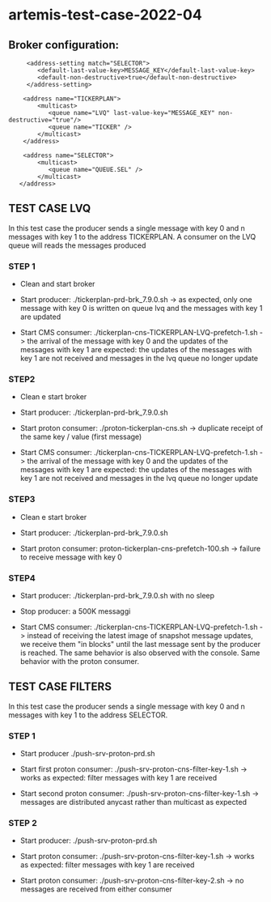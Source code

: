 # artemis-test-case-2022-04

## Broker configuration:


         <address-setting match="SELECTOR">
            <default-last-value-key>MESSAGE_KEY</default-last-value-key>
            <default-non-destructive>true</default-non-destructive>
         </address-setting>

        <address name="TICKERPLAN">
            <multicast>
               <queue name="LVQ" last-value-key="MESSAGE_KEY" non-destructive="true"/>
               <queue name="TICKER" />
            </multicast>
        </address>

        <address name="SELECTOR">
            <multicast>
               <queue name="QUEUE.SEL" />
            </multicast>
       </address>


## TEST CASE LVQ 
In this test case the producer sends a single message with key 0 and n messages with key 1 to the address TICKERPLAN.
A consumer on the LVQ queue will reads the messages produced

### STEP 1
- Clean and start broker

- Start producer: ./tickerplan-prd-brk_7.9.0.sh -> as expected, only one message with key 0 is written on queue lvq and the messages with key 1 are updated

- Start CMS consumer: ./tickerplan-cns-TICKERPLAN-LVQ-prefetch-1.sh  -> the arrival of the message with key 0 and the updates of the messages with key 1 are expected: the updates of the messages with key 1 are not received and messages in the lvq queue no longer update

### STEP2
- Clean e start broker 

- Start producer: ./tickerplan-prd-brk_7.9.0.sh

- Start proton consumer: ./proton-tickerplan-cns.sh -> duplicate receipt of the same key / value (first message)

- Start CMS consumer: ./tickerplan-cns-TICKERPLAN-LVQ-prefetch-1.sh -> the arrival of the message with key 0 and the updates of the messages with key 1 are expected: the updates of the messages with key 1 are not received and messages in the lvq queue no longer update

### STEP3
- Clean e start broker 

- Start producer:  ./tickerplan-prd-brk_7.9.0.sh

- Start proton consumer: proton-tickerplan-cns-prefetch-100.sh -> failure to receive message with key 0 

### STEP4
- Start producer: ./tickerplan-prd-brk_7.9.0.sh with no sleep

- Stop producer: a 500K messaggi

- Start CMS consumer:   ./tickerplan-cns-TICKERPLAN-LVQ-prefetch-1.sh  -> 
instead of receiving the latest image of snapshot message updates, we receive them "in blocks" until the last message sent by the producer is reached.
The same behavior is also observed with the console. Same behavior with the proton consumer.



## TEST CASE FILTERS
In this test case the producer sends a single message with key 0 and n messages with key 1 to the address SELECTOR.


### STEP 1
- Start producer  ./push-srv-proton-prd.sh

- Start first proton consumer:  ./push-srv-proton-cns-filter-key-1.sh -> works as expected: filter messages with key 1 are received

- Start second proton consumer: ./push-srv-proton-cns-filter-key-1.sh -> messages are distributed anycast rather than multicast as expected

### STEP 2
- Start producer:  ./push-srv-proton-prd.sh

- Start proton consumer:  ./push-srv-proton-cns-filter-key-1.sh -> works as expected: filter messages with key 1 are received

- Start proton consumer:  ./push-srv-proton-cns-filter-key-2.sh -> no messages are received from either consumer
